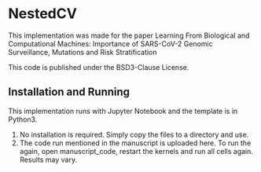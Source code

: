 # NestedCV

This implementation was made for the paper Learning From Biological and Computational Machines: Importance of SARS-CoV-2 Genomic Surveillance, Mutations and Risk Stratification

This code is published under the BSD3-Clause License.

## Installation and Running
This implementation runs with Jupyter Notebook and the template is in Python3.

1. No installation is required. Simply copy the files to a directory and use.
2. The code run mentioned in the manuscript is uploaded here. To run the again, open manuscript_code, restart the kernels and run all cells again. Results may vary.
